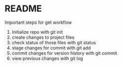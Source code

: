 # README #

Important steps for get workflow
1. Initialize repo with git init
2. create changes to project files
3. check status of those files with git status
4. stage changes for commit with git add
5. commit changes for version history with git commit
6. view previous changes with git log

